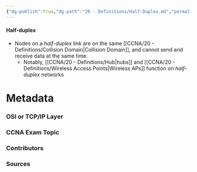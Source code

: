 ```yaml
---
{"dg-publish":true,"dg-path":"20 - Definitions/Half-Duplex.md","permalink":"/20-definitions/half-duplex/","tags":["defs_ccna"]}
---
```


#### Half-duplex
- Nodes on a *half-duplex* link are on the same [[CCNA/20 - Definitions/Collision Domain\|Collision Domain]], and cannot send and receive data at the same time.
	- Notably, [[CCNA/20 - Definitions/Hub\|hubs]] and [[CCNA/20 - Definitions/Wireless Access Points\|Wireless APs]] function on *half-duplex* networks

# Metadata
### OSI or TCP/IP Layer

### CCNA Exam Topic

### Contributors

### Sources

